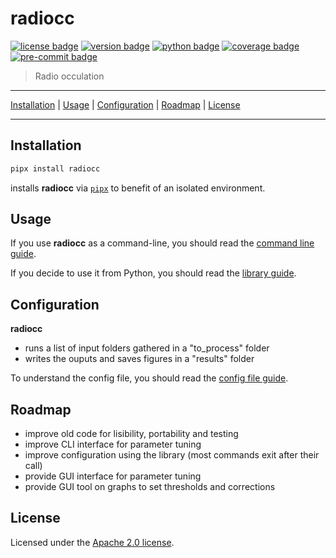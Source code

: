 # radiocc

[![license badge]][license file]
[![version badge]][pypi url]
[![python badge]][python url]
[![coverage badge]][coverage url]
[![pre-commit badge]][pre-commit url]

> Radio occulation

---

[Installation](#installation) |
[Usage](#usage) |
[Configuration](#configuration) |
[Roadmap](#roadmap) |
[License](#license)

---

## Installation

```sh
pipx install radiocc
```

installs **radiocc** via [`pipx`][pipx url] to benefit of an isolated environment.

## Usage

If you use **radiocc** as a command-line, you should read the
[command line guide][command-line-guide file].

If you decide to use it from Python, you should read the
[library guide][library-guide file].

## Configuration

**radiocc**
+ runs a list of input folders gathered in a "to_process" folder
+ writes the ouputs and saves figures in a "results" folder

To understand the config file, you should read the
[config file guide][config-file-guide file].

## Roadmap

+ improve old code for lisibility, portability and testing
+ improve CLI interface for parameter tuning
+ improve configuration using the library (most commands exit after their call)
+ provide GUI interface for parameter tuning
+ provide GUI tool on graphs to set thresholds and corrections

## License

Licensed under the [Apache 2.0 license][license file].

[repo url]: https://gitlab-as.oma.be/gregoireh/radiocc
[pypi url]: https://pypi.org/project/radiocc
[pre-commit file]: https://gitlab-as.oma.be/gregoireh/radiocc/-/raw/main/.pre-commit-config.yaml
[command-line-guide file]: https://gitlab-as.oma.be/gregoireh/radiocc/-/blob/main/docs/command-line-guide.md
[library-guide file]: https://gitlab-as.oma.be/gregoireh/radiocc/-/blob/main/docs/library-guide.md
[config-file-guide file]: https://gitlab-as.oma.be/gregoireh/radiocc/-/blob/main/docs/config-file-guide.md
[license file]: https://gitlab-as.oma.be/gregoireh/radiocc/-/raw/main/LICENSE
[license badge]: https://img.shields.io/badge/License-Apache%202.0-blue.svg
[coverage badge]: https://img.shields.io/badge/coverage-0%25-red
[coverage url]: https://github.com/pytest-dev/pytest-cov
[version badge]: https://img.shields.io/badge/version-0.5.1-blue
[python url]: https://www.python.org/
[python badge]: https://img.shields.io/badge/python->=3.9,<3.10-blue
[pre-commit url]: https://pre-commit.com
[pre-commit badge]: https://img.shields.io/badge/pre--commit-enabled-brightgreen?logo=pre-commit&logoColor=white
[poetry url]: https://python-poetry.org/docs
[flake8 url]: https://flake8.pycqa.org/en/latest
[isort url]: https://github.com/timothycrosley/isort
[mypy url]: http://mypy-lang.org
[black url]: https://github.com/psf/black
[pytest url]: https://docs.pytest.org/en/latest
[pipx url]: https://github.com/pypa/pipx
